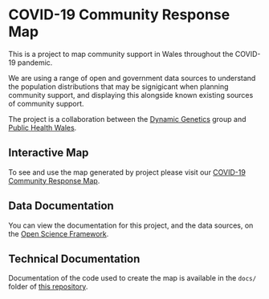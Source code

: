 # COVID-19 Community Response Map

This is a project to map community support in Wales throughout the COVID-19 pandemic.

We are using a range of open and government data sources to understand the population
distributions that may be signigicant when planning community support,
and displaying this alongside known existing sources of community support.

The project is a collaboration between the [Dynamic Genetics](http://dynamicgenetics.org) 
group and [Public Health Wales](https://phw.nhs.wales).

## Interactive Map

To see and use the map generated by project please visit our [COVID-19 Community Response Map](https://covidresponsemap.wales).

## Data Documentation

You can view the documentation for this project, and the data sources,
on the [Open Science Framework](https://bit.ly/covidresponsemapwiki).

## Technical Documentation  

Documentation of the code used to create the map is available in the `docs/` folder of [this repository](https://covidresponsemap.wales/docs/build/html/index.html). 
